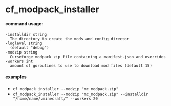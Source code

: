# cf_modpack_installer
#### command usage:
```
-installdir string
  The directory to create the mods and config director
-loglevel string
  (default "debug")
-modzip string
  Curseforge modpack zip file containing a manifest.json and overrides
-workers int
  amount of goroutines to use to download mod files (default 15)
```
#### examples
* `cf_modpack_installer --modzip "mc_modpack.zip"`
* `cf_modpack_installer --modzip "mc_modpack.zip" --installdir "/home/name/.minecraft/" --workers 20`



